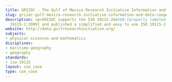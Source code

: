 ```yaml
---
title: GRIIDC - The Gulf of Mexico Research Initiative Information and Data Cooperative
slug: griidc-gulf-mexico-research-initiative-information-and-data-cooperative
description: <p>GRIIDC supports the ISO 19115-2&#160;[properly labeled as&#160;ISO
  19115-2:2009] and published a simplified and easy to use ISO 19115-2.</p>
website: http://data.gulfresearchinitiative.org/
subjects:
- physical-sciences-and-mathematics
disciplines:
- maritime-geography
- geography
standards:
- iso-19115
layout: use_case
type: use_case
---
```


